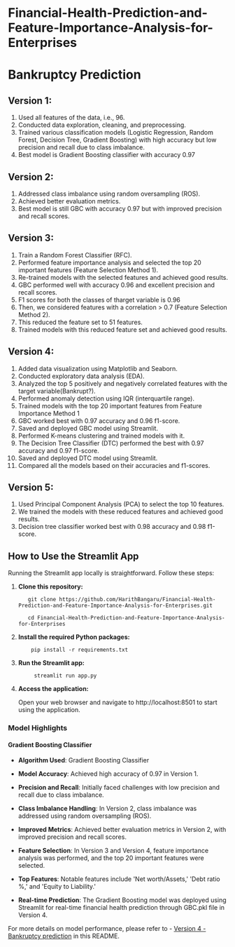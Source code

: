 # Financial-Health-Prediction-and-Feature-Importance-Analysis-for-Enterprises
# Bankruptcy Prediction
## Version 1:
1. Used all features of the data, i.e., 96.
2. Conducted data exploration, cleaning, and preprocessing.
3. Trained various classification models (Logistic Regression, Random Forest, Decision Tree, Gradient Boosting) with high accuracy but low precision and recall due to class imbalance.
4. Best model is Gradient Boosting classifier with accuracy 0.97 
## Version 2:
1. Addressed class imbalance using random oversampling (ROS).
2. Achieved better evaluation metrics.
3. Best model is still GBC with accuracy 0.97 but with improved precision and recall scores.

## Version 3:
1. Train a Random Forest Classifier (RFC).
2. Performed feature importance analysis and selected the top 20 important features (Feature Selection Method 1).
3. Re-trained models with the selected features and achieved good results.
4. GBC performed well with accuracy 0.96 and excellent precision and recall scores.
5. F1 scores for both the classes of tharget variable is 0.96
6. Then, we considered features with a correlation > 0.7 (Feature Selection Method 2).
7. This reduced the feature set to 51 features.
8. Trained models with this reduced feature set and achieved good results.

## Version 4:
1. Added data visualization using Matplotlib and Seaborn.
2. Conducted exploratory data analysis (EDA).
3. Analyzed the top 5 positively and negatively correlated features with the target variable(Bankrupt?).
4. Performed anomaly detection using IQR (interquartile range).
5. Trained models with the top 20 important features from Feature Importance Method 1
6. GBC worked best with 0.97 accuracy and 0.96 f1-score.
7. Saved and deployed GBC model using Streamlit.
8. Performed K-means clustering and trained models with it.
9. The Decision Tree Classifier (DTC) performed the best with 0.97 accuracy and 0.97 f1-score.
10. Saved and deployed DTC model using Streamlit.
11. Compared all the models based on their accuracies and f1-scores.

## Version 5:
1. Used Principal Component Analysis (PCA) to select the top 10 features.
2. We trained the models with these reduced features and achieved good results.
3. Decision tree classifier worked best with 0.98 accuracy and 0.98 f1-score.

## How to Use the Streamlit App

Running the Streamlit app locally is straightforward. Follow these steps:

1. **Clone this repository:**

          git clone https://github.com/HarithBangaru/Financial-Health-Prediction-and-Feature-Importance-Analysis-for-Enterprises.git
   
          cd Financial-Health-Prediction-and-Feature-Importance-Analysis-for-Enterprises

3. **Install the required Python packages:**
 
           pip install -r requirements.txt

4. **Run the Streamlit app:**

            streamlit run app.py

5. **Access the application:**

      Open your web browser and navigate to http://localhost:8501 to start using the application.

### Model Highlights

#### Gradient Boosting Classifier

- **Algorithm Used**: Gradient Boosting Classifier

- **Model Accuracy**: Achieved high accuracy of 0.97 in Version 1.
  
- **Precision and Recall**: Initially faced challenges with low precision and recall due to class imbalance.
  
- **Class Imbalance Handling**: In Version 2, class imbalance was addressed using random oversampling (ROS).
  
- **Improved Metrics**: Achieved better evaluation metrics in Version 2, with improved precision and recall scores.
  
- **Feature Selection**: In Version 3 and Version 4, feature importance analysis was performed, and the top 20 important features were selected.
  
- **Top Features**: Notable features include 'Net worth/Assets,' 'Debt ratio %,' and 'Equity to Liability.'
  
- **Real-time Prediction**: The Gradient Boosting model was deployed using Streamlit for real-time financial health prediction through GBC.pkl file in Version 4.
  

For more details on model performance, please refer to - [Version 4 - Bankruptcy prediction](Bankruptcy%20prediction%20version4.ipynb) in this README.

